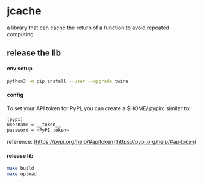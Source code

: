 # jcache

a library that can cache the return of a function to avoid repeated computing


## release the lib

#### env setup

```bash
python3 -m pip install --user --upgrade twine
```

#### config

To set your API token for PyPI, you can create a $HOME/.pypirc similar to:

```bash
[pypi]
username = __token__
password = <PyPI token>
```

reference: [https://pypi.org/help/#apitoken](https://pypi.org/help/#apitoken)


#### release lib

```bash
make build
make upload
```
